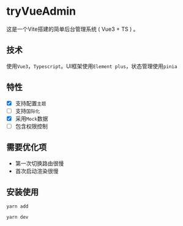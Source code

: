 # tryVueAdmin
这是一个Vite搭建的简单后台管理系统 ( Vue3 + TS ) 。

## 技术
使用`Vue3`，`Typescript`。UI框架使用`Element plus`，状态管理使用`pinia`

## 特性
- [x] 支持配置`主题`
- [ ] 支持`国际化`
- [x] 采用`Mock`数据
- [ ] 包含权限控制

## 需要优化项
- 第一次切换路由很慢
- 首次启动渲染很慢

## 安装使用
```
yarn add

yarn dev
```
